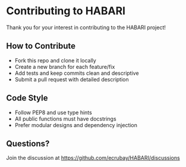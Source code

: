 
# Contributing to HABARI

Thank you for your interest in contributing to the HABARI project!

## How to Contribute
- Fork this repo and clone it locally
- Create a new branch for each feature/fix
- Add tests and keep commits clean and descriptive
- Submit a pull request with detailed description

## Code Style
- Follow PEP8 and use type hints
- All public functions must have docstrings
- Prefer modular designs and dependency injection

## Questions?
Join the discussion at https://github.com/ecrubay/HABARI/discussions
